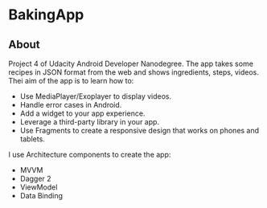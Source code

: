 # BakingApp

## About 
Project 4 of Udacity Android Developer Nanodegree. The app takes some recipes in JSON format from the web and shows ingredients, steps, videos.
Thei aim of the app is to learn how to:

- Use MediaPlayer/Exoplayer to display videos.
- Handle error cases in Android.
- Add a widget to your app experience.
- Leverage a third-party library in your app.
- Use Fragments to create a responsive design that works on phones and tablets.

I use Architecture components to create the app:

- MVVM
- Dagger 2
- ViewModel
- Data Binding
